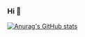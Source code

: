 ### Hi 👋
[![Anurag's GitHub stats](https://github-readme-stats.vercel.app/api?username=Kuma-deve)](https://github.com/anuraghazra/github-readme-stats)
<!--
**Kuma-deve/Kuma-deve** is a ✨ _special_ ✨ repository because its `README.md` (this file) appears on your GitHub profile.

Here are some ideas to get you started:

- 🔭 I’m currently working on ...
- 🌱 I’m currently learning ...
- 👯 I’m looking to collaborate on ...
- 🤔 I’m looking for help with ...
- 💬 Ask me about ...
- 📫 How to reach me: ...
- 😄 Pronouns: ...
- ⚡ Fun fact: ...
-->

